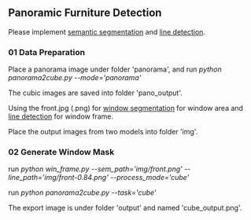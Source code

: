 ## Panoramic Furniture Detection
Please implement [semantic segmentation](https://github.com/CSAILVision/semantic-segmentation-pytorch) and [line detection](https://github.com/zhou13/lcnn). 

### 01 Data Preparation 
Place a panorama image under folder 'panorama', and run *python panorama2cube.py --mode='panorama'*

The cubic images are saved into folder 'pano_output'.

Using the front.jpg (.png) for [window segmentation](https://github.com/CSAILVision/semantic-segmentation-pytorch) for window area and [line detection](https://github.com/zhou13/lcnn) for window frame. 

Place the output images from two models into folder 'img'.

### 02 Generate Window Mask
run *python win_frame.py --sem_path='img/front.png' --line_path='img/front-0.84.png' --process_mode='cube'* 

run *python panorama2cube.py --task='cube'*

The export image is under folder 'output' and named 'cube_output.png'.
